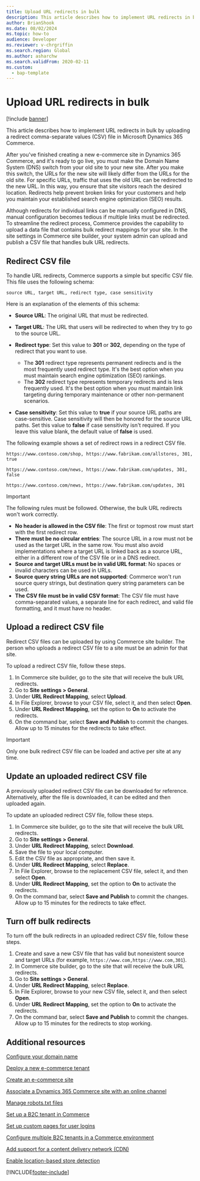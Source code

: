 ```yaml
---
title: Upload URL redirects in bulk
description: This article describes how to implement URL redirects in bulk by uploading a redirect comma-separate values (CSV) file in Microsoft Dynamics 365 Commerce.
author: BrianShook
ms.date: 08/02/2024
ms.topic: how-to
audience: Developer
ms.reviewer: v-chrgriffin
ms.search.region: Global
ms.author: asharchw
ms.search.validFrom: 2020-02-11
ms.custom: 
  - bap-template
---
```


# Upload URL redirects in bulk

[!include [banner](../includes/banner.md)]

This article describes how to implement URL redirects in bulk by uploading a redirect comma-separate values (CSV) file in Microsoft Dynamics 365 Commerce.

After you've finished creating a new e-commerce site in Dynamics 365 Commerce, and it's ready to go live, you must make the Domain Name System (DNS) switch from your old site to your new site. After you make this switch, the URLs for the new site will likely differ from the URLs for the old site. For specific URLs, traffic that uses the old URL can be redirected to the new URL. In this way, you ensure that site visitors reach the desired location. Redirects help prevent broken links for your customers and help you maintain your established search engine optimization (SEO) results.

Although redirects for individual links can be manually configured in DNS, manual configuration becomes tedious if multiple links must be redirected. To streamline the redirect process, Commerce provides the capability to upload a data file that contains bulk redirect mappings for your site. In the site settings in Commerce site builder, your system admin can upload and publish a CSV file that handles bulk URL redirects.

## Redirect CSV file

To handle URL redirects, Commerce supports a simple but specific CSV file. This file uses the following schema:

`source URL, target URL, redirect type, case sensitivity`

Here is an explanation of the elements of this schema:

- **Source URL**: The original URL that must be redirected.
- **Target URL**: The URL that users will be redirected to when they try to go to the source URL.
- **Redirect type**: Set this value to **301** or **302**, depending on the type of redirect that you want to use.

    - The **301** redirect type represents permanent redirects and is the most frequently used redirect type. It's the best option when you must maintain search engine optimization (SEO) rankings.
    - The **302** redirect type represents temporary redirects and is less frequently used. It's the best option when you must maintain link targeting during temporary maintenance or other non-permanent scenarios.

- **Case sensitivity**: Set this value to **true** if your source URL paths are case-sensitive. Case sensitivity will then be honored for the source URL paths. Set this value to **false** if case sensitivity isn't required. If you leave this value blank, the default value of **false** is used.

The following example shows a set of redirect rows in a redirect CSV file.

```plaintext
https://www.contoso.com/shop, https://www.fabrikam.com/allstores, 301, true

https://www.contoso.com/news, https://www.fabrikam.com/updates, 301, false

https://www.contoso.com/news, https://www.fabrikam.com/updates, 301
```

> [!IMPORTANT]
> The following rules must be followed. Otherwise, the bulk URL redirects won't work correctly.
>
> - **No header is allowed in the CSV file**: The first or topmost row must start with the first redirect row.
> - **There must be no circular entries**: The source URL in a row must not be used as the target URL in the same row. You must also avoid implementations where a target URL is linked back as a source URL, either in a different row of the CSV file or in a DNS redirect.
> - **Source and target URLs must be in valid URL format**: No spaces or invalid characters can be used in URLs.
> - **Source query string URLs are not supported**: Commerce won't run source query strings, but destination query string parameters can be used. 
> - **The CSV file must be in valid CSV format**: The CSV file must have comma-separated values, a separate line for each redirect, and valid file formatting, and it must have no header.

## Upload a redirect CSV file

Redirect CSV files can be uploaded by using Commerce site builder. The person who uploads a redirect CSV file to a site must be an admin for that site.

To upload a redirect CSV file, follow these steps.

1. In Commerce site builder, go to the site that will receive the bulk URL redirects.
1. Go to **Site settings \> General**.
1. Under **URL Redirect Mapping**, select **Upload**.
1. In File Explorer, browse to your CSV file, select it, and then select **Open**.
1. Under **URL Redirect Mapping**, set the option to **On** to activate the redirects.
1. On the command bar, select **Save and Publish** to commit the changes. Allow up to 15 minutes for the redirects to take effect.

> [!IMPORTANT]
> Only one bulk redirect CSV file can be loaded and active per site at any time.

## Update an uploaded redirect CSV file

A previously uploaded redirect CSV file can be downloaded for reference. Alternatively, after the file is downloaded, it can be edited and then uploaded again.

To update an uploaded redirect CSV file, follow these steps.

1. In Commerce site builder, go to the site that will receive the bulk URL redirects.
1. Go to **Site settings \> General**.
1. Under **URL Redirect Mapping**, select **Download**.
1. Save the file to your local computer.
1. Edit the CSV file as appropriate, and then save it.
1. Under **URL Redirect Mapping**, select **Replace**.
1. In File Explorer, browse to the replacement CSV file, select it, and then select **Open**.
1. Under **URL Redirect Mapping**, set the option to **On** to activate the redirects.
1. On the command bar, select **Save and Publish** to commit the changes. Allow up to 15 minutes for the redirects to take effect.

## Turn off bulk redirects

To turn off the bulk redirects in an uploaded redirect CSV file, follow these steps.

1. Create and save a new CSV file that has valid but nonexistent source and target URLs (for example, `https://www.com,https://www.com,301`).
1. In Commerce site builder, go to the site that will receive the bulk URL redirects.
1. Go to **Site settings \> General**.
1. Under **URL Redirect Mapping**, select **Replace**.
1. In File Explorer, browse to  your new CSV file, select it, and then select **Open**.
1. Under **URL Redirect Mapping**, set the option to **On** to activate the redirects. 
1. On the command bar, select **Save and Publish** to commit the changes. Allow up to 15 minutes for the redirects to stop working.

## Additional resources

[Configure your domain name](../configure-your-domain-name.md)

[Deploy a new e-commerce tenant](../deploy-ecommerce-site.md)

[Create an e-commerce site](../create-ecommerce-site.md)

[Associate a Dynamics 365 Commerce site with an online channel](../associate-site-online-store.md)

[Manage robots.txt files](../manage-robots-txt-files.md)

[Set up a B2C tenant in Commerce](set-up-B2C-tenant.md)

[Set up custom pages for user logins](../custom-pages-user-logins.md)

[Configure multiple B2C tenants in a Commerce environment](../configure-multi-B2C-tenants.md)

[Add support for a content delivery network (CDN)](../add-cdn-support.md)

[Enable location-based store detection](../enable-store-detection.md)


[!INCLUDE[footer-include](../../includes/footer-banner.md)]
